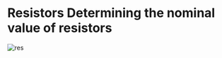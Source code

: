 # Resistors Determining the nominal value of resistors
![res](https://github.com/user-attachments/assets/d20e62c9-649c-4803-a435-29669e8ef7f3)
